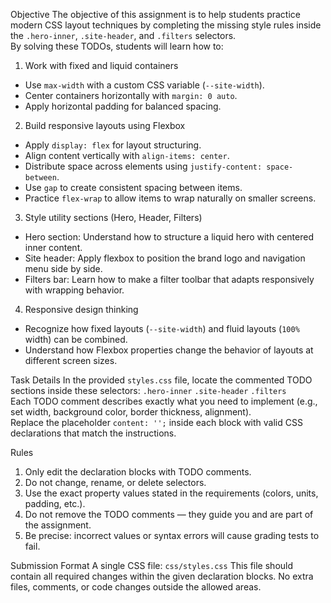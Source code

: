 Objective
The objective of this assignment is to help students practice modern CSS layout techniques by completing the missing style rules inside the `.hero-inner`, `.site-header`, and `.filters` selectors.  
By solving these TODOs, students will learn how to:
1. Work with fixed and liquid containers
- Use `max-width` with a custom CSS variable (`--site-width`).  
- Center containers horizontally with `margin: 0 auto`.  
- Apply horizontal padding for balanced spacing.  

2. Build responsive layouts using Flexbox
- Apply `display: flex` for layout structuring.  
- Align content vertically with `align-items: center`.  
- Distribute space across elements using `justify-content: space-between`.  
- Use `gap` to create consistent spacing between items.  
- Practice `flex-wrap` to allow items to wrap naturally on smaller screens.  

3. Style utility sections (Hero, Header, Filters)
- Hero section: Understand how to structure a liquid hero with centered inner content.  
- Site header: Apply flexbox to position the brand logo and navigation menu side by side.  
- Filters bar: Learn how to make a filter toolbar that adapts responsively with wrapping behavior.  

4. Responsive design thinking
- Recognize how fixed layouts (`--site-width`) and fluid layouts (`100%` width) can be combined.  
- Understand how Flexbox properties change the behavior of layouts at different screen sizes.  


Task Details
In the provided `styles.css` file, locate the commented TODO sections inside these selectors:
 `.hero-inner`
 `.site-header`
 `.filters`  
Each TODO comment describes exactly what you need to implement (e.g., set width, background color, border thickness, alignment).  
Replace the placeholder `content: '';` inside each block with valid CSS declarations that match the instructions.


Rules
1. Only edit the declaration blocks with TODO comments.  
2. Do not change, rename, or delete selectors.  
3. Use the exact property values stated in the requirements (colors, units, padding, etc.).  
4. Do not remove the TODO comments — they guide you and are part of the assignment.  
5. Be precise: incorrect values or syntax errors will cause grading tests to fail.  

Submission Format
A single CSS file: `css/styles.css`
This file should contain all required changes within the given declaration blocks.
No extra files, comments, or code changes outside the allowed areas.